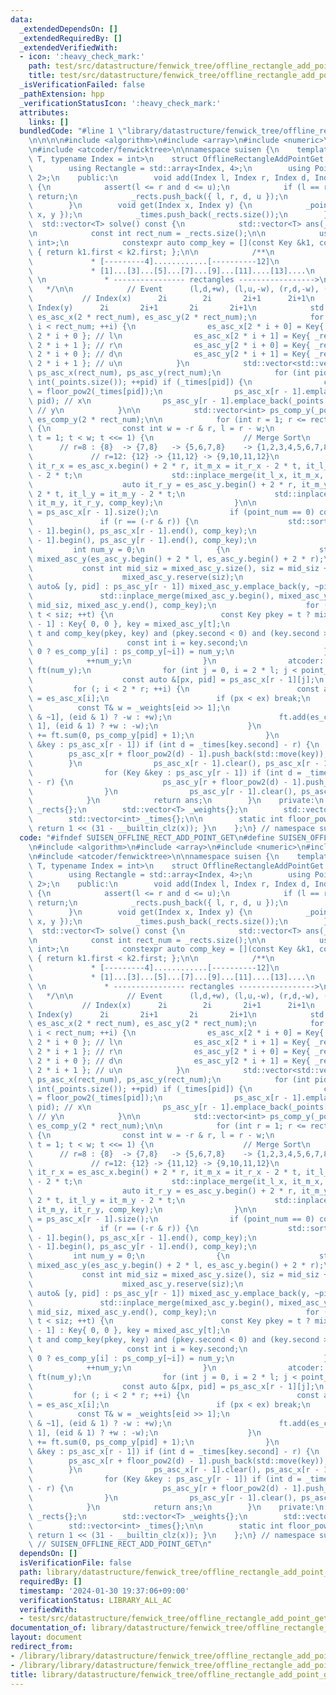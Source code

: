 ```yaml
---
data:
  _extendedDependsOn: []
  _extendedRequiredBy: []
  _extendedVerifiedWith:
  - icon: ':heavy_check_mark:'
    path: test/src/datastructure/fenwick_tree/offline_rectangle_add_point_get/rectangle_add_point_get.test.cpp
    title: test/src/datastructure/fenwick_tree/offline_rectangle_add_point_get/rectangle_add_point_get.test.cpp
  _isVerificationFailed: false
  _pathExtension: hpp
  _verificationStatusIcon: ':heavy_check_mark:'
  attributes:
    links: []
  bundledCode: "#line 1 \"library/datastructure/fenwick_tree/offline_rectangle_add_point_get.hpp\"\
    \n\n\n\n#include <algorithm>\n#include <array>\n#include <numeric>\n#include <vector>\n\
    \n#include <atcoder/fenwicktree>\n\nnamespace suisen {\n    template <typename\
    \ T, typename Index = int>\n    struct OfflineRectangleAddPointGet {\n    private:\n\
    \        using Rectangle = std::array<Index, 4>;\n        using Point = std::array<Index,\
    \ 2>;\n    public:\n        void add(Index l, Index r, Index d, Index u, T w)\
    \ {\n            assert(l <= r and d <= u);\n            if (l == r or d == u)\
    \ return;\n            _rects.push_back({ l, r, d, u });\n            _weights.push_back(w);\n\
    \        }\n        void get(Index x, Index y) {\n            _points.push_back({\
    \ x, y });\n            _times.push_back(_rects.size());\n        }\n\n      \
    \  std::vector<T> solve() const {\n            std::vector<T> ans(_points.size());\n\
    \n            const int rect_num = _rects.size();\n\n            using Key = std::pair<Index,\
    \ int>;\n            constexpr auto comp_key = [](const Key &k1, const Key& k2)\
    \ { return k1.first < k2.first; };\n\n            /**\n             * [---------------------8]\n\
    \             * [---------4]............[----------12]\n             * [---2]......[---6]......[--10]........[----14]\n\
    \             * [1]...[3]...[5]...[7]...[9]...[11]....[13]....\n             *\
    \ \n             * ---------------- rectangles ----------------->\n          \
    \   */\n\n            // Event      (l,d,+w), (l,u,-w), (r,d,-w), (r,u,+w)\n \
    \           // Index(x)      2i        2i       2i+1      2i+1\n            //\
    \ Index(y)      2i       2i+1       2i       2i+1\n            std::vector<Key>\
    \ es_asc_x(2 * rect_num), es_asc_y(2 * rect_num);\n            for (int i = 0;\
    \ i < rect_num; ++i) {\n                es_asc_x[2 * i + 0] = Key{ _rects[i][0],\
    \ 2 * i + 0 }; // l\n                es_asc_x[2 * i + 1] = Key{ _rects[i][1],\
    \ 2 * i + 1 }; // r\n                es_asc_y[2 * i + 0] = Key{ _rects[i][2],\
    \ 2 * i + 0 }; // d\n                es_asc_y[2 * i + 1] = Key{ _rects[i][3],\
    \ 2 * i + 1 }; // u\n            }\n            std::vector<std::vector<Key>>\
    \ ps_asc_x(rect_num), ps_asc_y(rect_num);\n            for (int pid = 0; pid <\
    \ int(_points.size()); ++pid) if (_times[pid]) {\n                const int r\
    \ = floor_pow2(_times[pid]);\n                ps_asc_x[r - 1].emplace_back(_points[pid][0],\
    \ pid); // x\n                ps_asc_y[r - 1].emplace_back(_points[pid][1], pid);\
    \ // y\n            }\n\n            std::vector<int> ps_comp_y(_points.size()),\
    \ es_comp_y(2 * rect_num);\n\n            for (int r = 1; r <= rect_num; ++r)\
    \ {\n                const int w = -r & r, l = r - w;\n                for (int\
    \ t = 1; t < w; t <<= 1) {\n                    // Merge Sort\n              \
    \      // r=8 : {8}  -> {7,8}   -> {5,6,7,8}    -> {1,2,3,4,5,6,7,8}\n       \
    \             // r=12: {12} -> {11,12} -> {9,10,11,12}\n                    auto\
    \ it_r_x = es_asc_x.begin() + 2 * r, it_m_x = it_r_x - 2 * t, it_l_x = it_m_x\
    \ - 2 * t;\n                    std::inplace_merge(it_l_x, it_m_x, it_r_x, comp_key);\n\
    \                    auto it_r_y = es_asc_y.begin() + 2 * r, it_m_y = it_r_y -\
    \ 2 * t, it_l_y = it_m_y - 2 * t;\n                    std::inplace_merge(it_l_y,\
    \ it_m_y, it_r_y, comp_key);\n                }\n\n                const int point_num\
    \ = ps_asc_x[r - 1].size();\n                if (point_num == 0) continue;\n \
    \               if (r == (-r & r)) {\n                    std::sort(ps_asc_x[r\
    \ - 1].begin(), ps_asc_x[r - 1].end(), comp_key);\n                    std::sort(ps_asc_y[r\
    \ - 1].begin(), ps_asc_y[r - 1].end(), comp_key);\n                }\n       \
    \         int num_y = 0;\n                {\n                    std::vector<Key>\
    \ mixed_asc_y(es_asc_y.begin() + 2 * l, es_asc_y.begin() + 2 * r);\n         \
    \           const int mid_siz = mixed_asc_y.size(), siz = mid_siz + point_num;\n\
    \                    mixed_asc_y.reserve(siz);\n                    for (const\
    \ auto& [y, pid] : ps_asc_y[r - 1]) mixed_asc_y.emplace_back(y, ~pid);\n     \
    \               std::inplace_merge(mixed_asc_y.begin(), mixed_asc_y.begin() +\
    \ mid_siz, mixed_asc_y.end(), comp_key);\n                    for (int t = 0;\
    \ t < siz; ++t) {\n                        const Key pkey = t ? mixed_asc_y[t\
    \ - 1] : Key{ 0, 0 }, key = mixed_asc_y[t];\n                        num_y +=\
    \ t and comp_key(pkey, key) and (pkey.second < 0) and (key.second >= 0);\n   \
    \                     const int i = key.second;\n                        (i >=\
    \ 0 ? es_comp_y[i] : ps_comp_y[~i]) = num_y;\n                    }\n        \
    \            ++num_y;\n                }\n                atcoder::fenwick_tree<T>\
    \ ft(num_y);\n                for (int j = 0, i = 2 * l; j < point_num; ++j) {\n\
    \                    const auto &[px, pid] = ps_asc_x[r - 1][j];\n           \
    \         for (; i < 2 * r; ++i) {\n                        const auto &[ex, eid]\
    \ = es_asc_x[i];\n                        if (px < ex) break;\n              \
    \          const T& w = _weights[eid >> 1];\n                        ft.add(es_comp_y[eid\
    \ & ~1], (eid & 1) ? -w : +w);\n                        ft.add(es_comp_y[eid |\
    \ 1], (eid & 1) ? +w : -w);\n                    }\n                    ans[pid]\
    \ += ft.sum(0, ps_comp_y[pid] + 1);\n                }\n                for (Key\
    \ &key : ps_asc_x[r - 1]) if (int d = _times[key.second] - r) {\n            \
    \        ps_asc_x[r + floor_pow2(d) - 1].push_back(std::move(key));\n        \
    \        }\n                ps_asc_x[r - 1].clear(), ps_asc_x[r - 1].shrink_to_fit();\n\
    \                for (Key &key : ps_asc_y[r - 1]) if (int d = _times[key.second]\
    \ - r) {\n                    ps_asc_y[r + floor_pow2(d) - 1].push_back(std::move(key));\n\
    \                }\n                ps_asc_y[r - 1].clear(), ps_asc_y[r - 1].shrink_to_fit();\n\
    \            }\n            return ans;\n        }\n    private:\n        std::vector<Rectangle>\
    \ _rects{};\n        std::vector<T> _weights{};\n        std::vector<Point> _points{};\n\
    \        std::vector<int> _times{};\n\n        static int floor_pow2(int x) {\
    \ return 1 << (31 - __builtin_clz(x)); }\n    };\n} // namespace suisen\n\n\n"
  code: "#ifndef SUISEN_OFFLINE_RECT_ADD_POINT_GET\n#define SUISEN_OFFLINE_RECT_ADD_POINT_GET\n\
    \n#include <algorithm>\n#include <array>\n#include <numeric>\n#include <vector>\n\
    \n#include <atcoder/fenwicktree>\n\nnamespace suisen {\n    template <typename\
    \ T, typename Index = int>\n    struct OfflineRectangleAddPointGet {\n    private:\n\
    \        using Rectangle = std::array<Index, 4>;\n        using Point = std::array<Index,\
    \ 2>;\n    public:\n        void add(Index l, Index r, Index d, Index u, T w)\
    \ {\n            assert(l <= r and d <= u);\n            if (l == r or d == u)\
    \ return;\n            _rects.push_back({ l, r, d, u });\n            _weights.push_back(w);\n\
    \        }\n        void get(Index x, Index y) {\n            _points.push_back({\
    \ x, y });\n            _times.push_back(_rects.size());\n        }\n\n      \
    \  std::vector<T> solve() const {\n            std::vector<T> ans(_points.size());\n\
    \n            const int rect_num = _rects.size();\n\n            using Key = std::pair<Index,\
    \ int>;\n            constexpr auto comp_key = [](const Key &k1, const Key& k2)\
    \ { return k1.first < k2.first; };\n\n            /**\n             * [---------------------8]\n\
    \             * [---------4]............[----------12]\n             * [---2]......[---6]......[--10]........[----14]\n\
    \             * [1]...[3]...[5]...[7]...[9]...[11]....[13]....\n             *\
    \ \n             * ---------------- rectangles ----------------->\n          \
    \   */\n\n            // Event      (l,d,+w), (l,u,-w), (r,d,-w), (r,u,+w)\n \
    \           // Index(x)      2i        2i       2i+1      2i+1\n            //\
    \ Index(y)      2i       2i+1       2i       2i+1\n            std::vector<Key>\
    \ es_asc_x(2 * rect_num), es_asc_y(2 * rect_num);\n            for (int i = 0;\
    \ i < rect_num; ++i) {\n                es_asc_x[2 * i + 0] = Key{ _rects[i][0],\
    \ 2 * i + 0 }; // l\n                es_asc_x[2 * i + 1] = Key{ _rects[i][1],\
    \ 2 * i + 1 }; // r\n                es_asc_y[2 * i + 0] = Key{ _rects[i][2],\
    \ 2 * i + 0 }; // d\n                es_asc_y[2 * i + 1] = Key{ _rects[i][3],\
    \ 2 * i + 1 }; // u\n            }\n            std::vector<std::vector<Key>>\
    \ ps_asc_x(rect_num), ps_asc_y(rect_num);\n            for (int pid = 0; pid <\
    \ int(_points.size()); ++pid) if (_times[pid]) {\n                const int r\
    \ = floor_pow2(_times[pid]);\n                ps_asc_x[r - 1].emplace_back(_points[pid][0],\
    \ pid); // x\n                ps_asc_y[r - 1].emplace_back(_points[pid][1], pid);\
    \ // y\n            }\n\n            std::vector<int> ps_comp_y(_points.size()),\
    \ es_comp_y(2 * rect_num);\n\n            for (int r = 1; r <= rect_num; ++r)\
    \ {\n                const int w = -r & r, l = r - w;\n                for (int\
    \ t = 1; t < w; t <<= 1) {\n                    // Merge Sort\n              \
    \      // r=8 : {8}  -> {7,8}   -> {5,6,7,8}    -> {1,2,3,4,5,6,7,8}\n       \
    \             // r=12: {12} -> {11,12} -> {9,10,11,12}\n                    auto\
    \ it_r_x = es_asc_x.begin() + 2 * r, it_m_x = it_r_x - 2 * t, it_l_x = it_m_x\
    \ - 2 * t;\n                    std::inplace_merge(it_l_x, it_m_x, it_r_x, comp_key);\n\
    \                    auto it_r_y = es_asc_y.begin() + 2 * r, it_m_y = it_r_y -\
    \ 2 * t, it_l_y = it_m_y - 2 * t;\n                    std::inplace_merge(it_l_y,\
    \ it_m_y, it_r_y, comp_key);\n                }\n\n                const int point_num\
    \ = ps_asc_x[r - 1].size();\n                if (point_num == 0) continue;\n \
    \               if (r == (-r & r)) {\n                    std::sort(ps_asc_x[r\
    \ - 1].begin(), ps_asc_x[r - 1].end(), comp_key);\n                    std::sort(ps_asc_y[r\
    \ - 1].begin(), ps_asc_y[r - 1].end(), comp_key);\n                }\n       \
    \         int num_y = 0;\n                {\n                    std::vector<Key>\
    \ mixed_asc_y(es_asc_y.begin() + 2 * l, es_asc_y.begin() + 2 * r);\n         \
    \           const int mid_siz = mixed_asc_y.size(), siz = mid_siz + point_num;\n\
    \                    mixed_asc_y.reserve(siz);\n                    for (const\
    \ auto& [y, pid] : ps_asc_y[r - 1]) mixed_asc_y.emplace_back(y, ~pid);\n     \
    \               std::inplace_merge(mixed_asc_y.begin(), mixed_asc_y.begin() +\
    \ mid_siz, mixed_asc_y.end(), comp_key);\n                    for (int t = 0;\
    \ t < siz; ++t) {\n                        const Key pkey = t ? mixed_asc_y[t\
    \ - 1] : Key{ 0, 0 }, key = mixed_asc_y[t];\n                        num_y +=\
    \ t and comp_key(pkey, key) and (pkey.second < 0) and (key.second >= 0);\n   \
    \                     const int i = key.second;\n                        (i >=\
    \ 0 ? es_comp_y[i] : ps_comp_y[~i]) = num_y;\n                    }\n        \
    \            ++num_y;\n                }\n                atcoder::fenwick_tree<T>\
    \ ft(num_y);\n                for (int j = 0, i = 2 * l; j < point_num; ++j) {\n\
    \                    const auto &[px, pid] = ps_asc_x[r - 1][j];\n           \
    \         for (; i < 2 * r; ++i) {\n                        const auto &[ex, eid]\
    \ = es_asc_x[i];\n                        if (px < ex) break;\n              \
    \          const T& w = _weights[eid >> 1];\n                        ft.add(es_comp_y[eid\
    \ & ~1], (eid & 1) ? -w : +w);\n                        ft.add(es_comp_y[eid |\
    \ 1], (eid & 1) ? +w : -w);\n                    }\n                    ans[pid]\
    \ += ft.sum(0, ps_comp_y[pid] + 1);\n                }\n                for (Key\
    \ &key : ps_asc_x[r - 1]) if (int d = _times[key.second] - r) {\n            \
    \        ps_asc_x[r + floor_pow2(d) - 1].push_back(std::move(key));\n        \
    \        }\n                ps_asc_x[r - 1].clear(), ps_asc_x[r - 1].shrink_to_fit();\n\
    \                for (Key &key : ps_asc_y[r - 1]) if (int d = _times[key.second]\
    \ - r) {\n                    ps_asc_y[r + floor_pow2(d) - 1].push_back(std::move(key));\n\
    \                }\n                ps_asc_y[r - 1].clear(), ps_asc_y[r - 1].shrink_to_fit();\n\
    \            }\n            return ans;\n        }\n    private:\n        std::vector<Rectangle>\
    \ _rects{};\n        std::vector<T> _weights{};\n        std::vector<Point> _points{};\n\
    \        std::vector<int> _times{};\n\n        static int floor_pow2(int x) {\
    \ return 1 << (31 - __builtin_clz(x)); }\n    };\n} // namespace suisen\n\n#endif\
    \ // SUISEN_OFFLINE_RECT_ADD_POINT_GET\n"
  dependsOn: []
  isVerificationFile: false
  path: library/datastructure/fenwick_tree/offline_rectangle_add_point_get.hpp
  requiredBy: []
  timestamp: '2024-01-30 19:37:06+09:00'
  verificationStatus: LIBRARY_ALL_AC
  verifiedWith:
  - test/src/datastructure/fenwick_tree/offline_rectangle_add_point_get/rectangle_add_point_get.test.cpp
documentation_of: library/datastructure/fenwick_tree/offline_rectangle_add_point_get.hpp
layout: document
redirect_from:
- /library/library/datastructure/fenwick_tree/offline_rectangle_add_point_get.hpp
- /library/library/datastructure/fenwick_tree/offline_rectangle_add_point_get.hpp.html
title: library/datastructure/fenwick_tree/offline_rectangle_add_point_get.hpp
---
```

